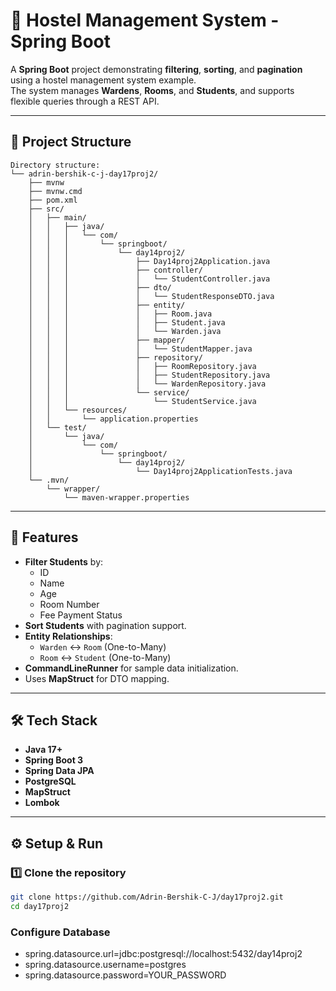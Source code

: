 # 🏨 Hostel Management System - Spring Boot

A **Spring Boot** project demonstrating **filtering**, **sorting**, and **pagination** using a hostel management system example.  
The system manages **Wardens**, **Rooms**, and **Students**, and supports flexible queries through a REST API.

---

## 📂 Project Structure

```
Directory structure:
└── adrin-bershik-c-j-day17proj2/
    ├── mvnw
    ├── mvnw.cmd
    ├── pom.xml
    ├── src/
    │   ├── main/
    │   │   ├── java/
    │   │   │   └── com/
    │   │   │       └── springboot/
    │   │   │           └── day14proj2/
    │   │   │               ├── Day14proj2Application.java
    │   │   │               ├── controller/
    │   │   │               │   └── StudentController.java
    │   │   │               ├── dto/
    │   │   │               │   └── StudentResponseDTO.java
    │   │   │               ├── entity/
    │   │   │               │   ├── Room.java
    │   │   │               │   ├── Student.java
    │   │   │               │   └── Warden.java
    │   │   │               ├── mapper/
    │   │   │               │   └── StudentMapper.java
    │   │   │               ├── repository/
    │   │   │               │   ├── RoomRepository.java
    │   │   │               │   ├── StudentRepository.java
    │   │   │               │   └── WardenRepository.java
    │   │   │               └── service/
    │   │   │                   └── StudentService.java
    │   │   └── resources/
    │   │       └── application.properties
    │   └── test/
    │       └── java/
    │           └── com/
    │               └── springboot/
    │                   └── day14proj2/
    │                       └── Day14proj2ApplicationTests.java
    └── .mvn/
        └── wrapper/
            └── maven-wrapper.properties

```

---

## 🚀 Features

- **Filter Students** by:
  - ID
  - Name
  - Age
  - Room Number
  - Fee Payment Status
- **Sort Students** with pagination support.
- **Entity Relationships**:
  - `Warden` ↔ `Room` (One-to-Many)
  - `Room` ↔ `Student` (One-to-Many)
- **CommandLineRunner** for sample data initialization.
- Uses **MapStruct** for DTO mapping.

---

## 🛠️ Tech Stack

- **Java 17+**
- **Spring Boot 3**
- **Spring Data JPA**
- **PostgreSQL**
- **MapStruct**
- **Lombok**

---

## ⚙️ Setup & Run

### 1️⃣ Clone the repository
```bash
git clone https://github.com/Adrin-Bershik-C-J/day17proj2.git
cd day17proj2
```
### Configure Database
- spring.datasource.url=jdbc:postgresql://localhost:5432/day14proj2
- spring.datasource.username=postgres
- spring.datasource.password=YOUR_PASSWORD
